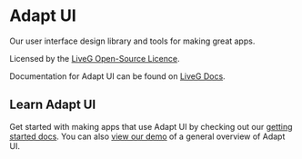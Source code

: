 # Adapt UI
Our user interface design library and tools for making great apps.

Licensed by the [LiveG Open-Source Licence](LICENCE.md).

Documentation for Adapt UI can be found on [LiveG Docs](https://docs.liveg.tech/?product=adaptui&page=index.md).

## Learn Adapt UI
Get started with making apps that use Adapt UI by checking out our [getting started docs](https://docs.liveg.tech/?product=adaptui&page=index.md). You can also [view our demo](https://opensource.liveg.tech/Adapt-UI/demos/all) of a general overview of Adapt UI.
